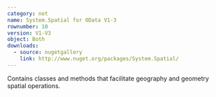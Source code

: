 ```yaml
---
category: net
name: System.Spatial for OData V1-3
rownumber: 10
version: V1-V3
object: Both
downloads:
  - source: nugetgallery
    link: http://www.nuget.org/packages/System.Spatial/
---
```

Contains classes and methods that facilitate geography and geometry spatial operations.
